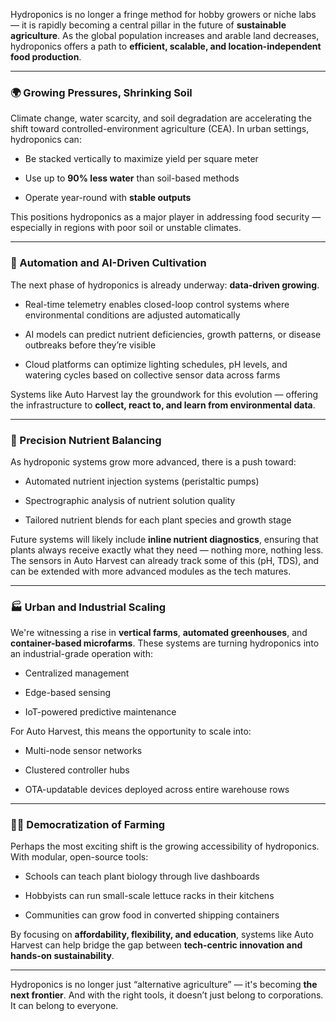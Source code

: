 Hydroponics is no longer a fringe method for hobby growers or niche labs — it is rapidly becoming a central pillar in the future of **sustainable agriculture**. As the global population increases and arable land decreases, hydroponics offers a path to **efficient, scalable, and location-independent food production**.

---

### 🌍 Growing Pressures, Shrinking Soil

Climate change, water scarcity, and soil degradation are accelerating the shift toward controlled-environment agriculture (CEA). In urban settings, hydroponics can:

- Be stacked vertically to maximize yield per square meter
    
- Use up to **90% less water** than soil-based methods
    
- Operate year-round with **stable outputs**
    

This positions hydroponics as a major player in addressing food security — especially in regions with poor soil or unstable climates.

---

### 🤖 Automation and AI-Driven Cultivation

The next phase of hydroponics is already underway: **data-driven growing**.

- Real-time telemetry enables closed-loop control systems where environmental conditions are adjusted automatically
    
- AI models can predict nutrient deficiencies, growth patterns, or disease outbreaks before they’re visible
    
- Cloud platforms can optimize lighting schedules, pH levels, and watering cycles based on collective sensor data across farms
    

Systems like Auto Harvest lay the groundwork for this evolution — offering the infrastructure to **collect, react to, and learn from environmental data**.

---

### 🧬 Precision Nutrient Balancing

As hydroponic systems grow more advanced, there is a push toward:

- Automated nutrient injection systems (peristaltic pumps)
    
- Spectrographic analysis of nutrient solution quality
    
- Tailored nutrient blends for each plant species and growth stage
    

Future systems will likely include **inline nutrient diagnostics**, ensuring that plants always receive exactly what they need — nothing more, nothing less. The sensors in Auto Harvest can already track some of this (pH, TDS), and can be extended with more advanced modules as the tech matures.

---

### 🏭 Urban and Industrial Scaling

We're witnessing a rise in **vertical farms**, **automated greenhouses**, and **container-based microfarms**. These systems are turning hydroponics into an industrial-grade operation with:

- Centralized management
    
- Edge-based sensing
    
- IoT-powered predictive maintenance
    

For Auto Harvest, this means the opportunity to scale into:

- Multi-node sensor networks
    
- Clustered controller hubs
    
- OTA-updatable devices deployed across entire warehouse rows
    

---

### 👨‍🌾 Democratization of Farming

Perhaps the most exciting shift is the growing accessibility of hydroponics. With modular, open-source tools:

- Schools can teach plant biology through live dashboards
    
- Hobbyists can run small-scale lettuce racks in their kitchens
    
- Communities can grow food in converted shipping containers
    

By focusing on **affordability, flexibility, and education**, systems like Auto Harvest can help bridge the gap between **tech-centric innovation and hands-on sustainability**.

---

Hydroponics is no longer just “alternative agriculture” — it's becoming **the next frontier**. And with the right tools, it doesn’t just belong to corporations. It can belong to everyone.